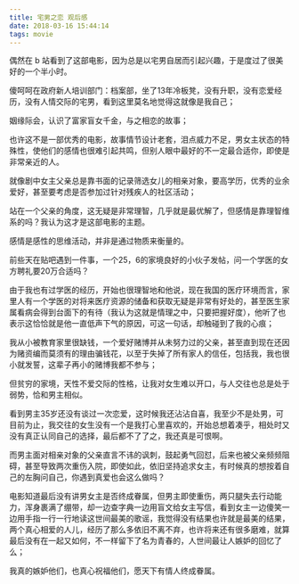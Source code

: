 ```yaml
---
title: 宅男之恋 观后感
date: 2018-03-16 15:44:14
tags: movie
---
```


偶然在 b 站看到了这部电影，因为总是以宅男自居而引起兴趣，于是度过了很美好的一个半小时。

傻呵呵在政府新人培训部门：档案部，坐了13年冷板凳，没有升职，没有恋爱经历，没有人情交际的宅男，看到这里莫名地觉得这就像是我自己；

姻缘际会，认识了富家盲女千金，与之相恋的故事；

也许这不是一部优秀的电影，故事情节设计老套，泪点威力不足，男女主状态的特殊性，使他们的感情也很难引起共鸣，但别人眼中最好的不一定最合适你，即使是非常亲近的人。

就像剧中女主父亲总是靠书面的记录筛选女儿的相亲对象，要高学历，优秀的业余爱好，甚至要考虑是否参加过针对残疾人的社区活动；

站在一个父亲的角度，这无疑是非常理智，几乎就是最优解了，但感情是靠理智维系的吗？我认为这才是这部电影的主题。

感情是感性的思维活动，并非是通过物质来衡量的。

前些天在贴吧遇到一件事，一个25，6的家境良好的小伙子发帖，问一个学医的女方聘礼要20万合适吗？

由于我也有过学医的经历，开始也很理智地和他说，现在我国的医疗环境而言，家里人有一个学医的对将来医疗资源的储备和获取无疑是非常有好处的，甚至医生家属看病会得到台面下的有待（我认为这就是情理之中，只要把握好度），他听了也表示这恰恰就是他一直低声下气的原因，可这一句话，却触碰到了我的心痕；

我从小被教育家里很缺钱，一个爱好赌博并从未努力过的父亲，甚至直到现在还因为赌资编而莫须有的理由骗钱花，以至于失掉了所有家人的信任，包括我，我也很小就发誓，这辈子再小的赌博我都不参与；

但贫穷的家境，天性不爱交际的性格，让我对女生难以开口，与人交往也总是处于弱势，恰和男主相似。

看到男主35岁还没有谈过一次恋爱，这时候我还沾沾自喜，我至少不是处男，可目前为止，我交往的女生没有一个是我打心里喜欢的，开始总想着凑乎，相处时又没有真正认同自己的选择，最后都不了了之，我还真是可恨啊。

而男主面对相亲对象的父亲直言不讳的讽刺，鼓起勇气回怼，后来也被父亲频频阻碍，甚至导致两次重伤入院，即使如此，依旧坚持追求女主，有时候真的想按着自己的左胸问自己，你遇到真爱也会这么做吗？

电影知道最后没有讲男女主是否终成眷属，但男主即使重伤，两只腿失去行动能力，浑身裹满了绷带，却一边查字典一边用盲文给女主写信，看到女主一边傻笑一边用手指一行一行地读这世间最美的歌谣，我觉得没有结果也许就是最美的结果，两个真心相爱的人儿，经历了那么多依旧不离不弃，也许将来还有很多磨难，就算最后没有在一起又如何，不一样留下了名为青春的，人世间最让人嫉妒的回忆了么；

我真的嫉妒他们，也真心祝福他们，愿天下有情人终成眷属。